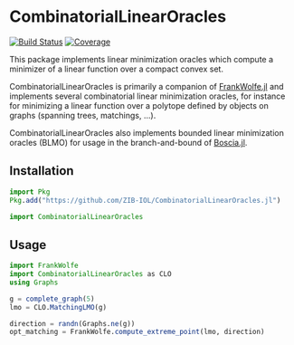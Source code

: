 # CombinatorialLinearOracles

[![Build Status](https://github.com/ZIB-IOL/CombinatorialLinearOracles.jl/actions/workflows/ci.yml/badge.svg?branch=main)](https://github.com/ZIB-IOL/CombinatorialLinearOracles.jl/actions/workflows/CI.yml?query=branch%3Amain)
[![Coverage](https://codecov.io/gh/ZIB-IOL/CombinatorialLinearOracles.jl/branch/main/graph/badge.svg)](https://codecov.io/gh/ZIB-IOL/CombinatorialLinearOracles.jl)

This package implements linear minimization oracles which compute a minimizer of a linear function over a compact convex set.

CombinatorialLinearOracles is primarily a companion of [FrankWolfe.jl](https://github.com/ZIB-IOL/FrankWolfe.jl/) and implements several combinatorial linear minimization oracles, for instance for minimizing a linear function over a polytope defined by objects on graphs (spanning trees, matchings, ...).

CombinatorialLinearOracles also implements bounded linear minimization oracles (BLMO) for usage in the branch-and-bound of [Boscia.jl](https://github.com/ZIB-IOL/Boscia.jl).

## Installation

```julia
import Pkg
Pkg.add("https://github.com/ZIB-IOL/CombinatorialLinearOracles.jl")

import CombinatorialLinearOracles
```

## Usage

```julia
import FrankWolfe
import CombinatorialLinearOracles as CLO
using Graphs

g = complete_graph(5)
lmo = CLO.MatchingLMO(g)

direction = randn(Graphs.ne(g))
opt_matching = FrankWolfe.compute_extreme_point(lmo, direction)
```
